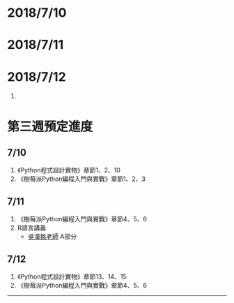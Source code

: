 
# 2018/7/10

# 2018/7/11

# 2018/7/12

1.
<!--
請具體按照時間、預計規劃的工作規劃。請合理思考你實際有辦法投入的時間。目前你是沒辦法領到薪資的部分，需要清楚地問自己，如果沒拿到錢，你能做多久與堅持多久?
-->


# 第三週預定進度
## 7/10
1. 《Python程式設計實物》章節1、2、10
2. 《樹莓派Python編程入門與實戰》章節1、2、3

## 7/11
1. 《樹莓派Python編程入門與實戰》章節4、5、6
2. R語言講義
    + [吳漢銘老師](http://www.hmwu.idv.tw/index.php/r-software) A部分

## 7/12
1. 《Python程式設計實物》章節13、14、15
2. 《樹莓派Python編程入門與實戰》章節4、5、6

<hr />

<!--《樹莓派Python編程入門與實戰》 章節7、8、9、10、16、21-->
